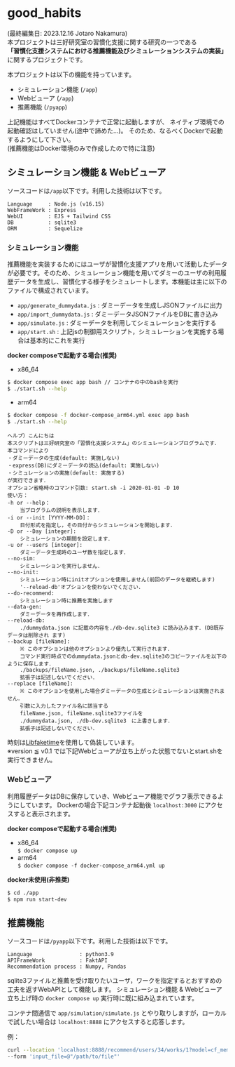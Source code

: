 # good_habits
(最終編集日: 2023.12.16 Jotaro Nakamura)  
本プロジェクトは三好研究室の習慣化支援に関する研究の一つである  
**「習慣化支援システムにおける推薦機能及びシミュレーションシステムの実装」**
に関するプロジェクトです。  

本プロジェクトは以下の機能を持っています。

- シミュレーション機能 (`/app`)
- Webビューア (`/app`)
- 推薦機能 (`/pyapp`)

上記機能はすべてDockerコンテナで正常に起動しますが、
ネイティブ環境での起動確認はしていません(途中で諦めた...)。
そのため、なるべくDockerで起動するようにして下さい。  
(推薦機能はDocker環境のみで作成したので特に注意)

##  シミュレーション機能 & Webビューア
ソースコードは`/app`以下です。利用した技術は以下です。

```
Language     : Node.js (v16.15)
WebFrameWork : Express
WebUI        : EJS + Tailwind CSS
DB           : sqlite3
ORM          : Sequelize
```

### シミュレーション機能

推薦機能を実装するためにはユーザが習慣化支援アプリを用いて活動したデータが必要です。そのため、シミュレーション機能を用いてダミーのユーザの利用履歴データを生成し、習慣化する様子をシミュレートします。本機能は主に以下のファイルで構成されています。

- `app/generate_dummydata.js` : ダミーデータを生成しJSONファイルに出力
- `app/import_dummydata.js` : ダミーデータJSONファイルをDBに書き込み
- `app/simulate.js` : ダミーデータを利用してシミュレーションを実行する
- `app/start.sh` : 上記jsの制御用スクリプト，シミュレーションを実施する場合は基本的にこれを実行

**docker composeで起動する場合(推奨)**
- x86_64  
```bash
$ docker compose exec app bash // コンテナの中のbashを実行
$ ./start.sh --help
```
- arm64  
```bash
$ docker compose -f docker-compose_arm64.yml exec app bash
$ ./start.sh --help
```

```
ヘルプ）こんにちは
本スクリプトは三好研究室の「習慣化支援システム」のシミュレーションプログラムです．
本コマンドにより
・ダミーデータの生成(default: 実施しない)
・express(DB)にダミーデータの読込(default: 実施しない)
・シミュレーションの実施(default: 実施する)
が実行できます．
オプション省略時のコマンド引数: start.sh -i 2020-01-01 -D 10
使い方：
-h or --help：
    当プログラムの説明を表示します．
-i or --init [YYYY-MM-DD]：
    日付形式を指定し，その日付からシミュレーションを開始します．
-D or --Day [integer]:
    シミュレーションの期間を設定します．
-u or --users [integer]:
    ダミーデータ生成時のユーザ数を指定します．
--no-sim:
    シミュレーションを実行しません．
--no-init:
    シミュレーション時にinitオプションを使用しません(前回のデータを継続します)
    '--reload-db'オプションを使わないでください．
--do-recommend:
    シミュレーション時に推薦を実施します
--data-gen:
    ダミーデータを再作成します．
--reload-db:
    ./dummydata.json に記載の内容を./db-dev.sqlite3 に読み込みます．(DB既存データは削除され ます)
--backup [fileName]:
    ※ このオプションは他のオプションより優先して実行されます．
    コマンド実行時点でのdummydata.jsonとdb-dev.sqlite3のコピーファイルを以下のように保存します．
    ./backups/fileName.json, ./backups/fileName.sqlite3
    拡張子は記述しないでください．
--replace [fileName]:
    ※ このオプションを使用した場合ダミーデータの生成とシミュレーションは実施されません．
    引数に入力したファイル名に該当する
    fileName.json, fileName.sqlite3ファイルを
    ./dummydata.json, ./db-dev.sqlite3　に上書きします．
    拡張子は記述しないでください．
```

時刻は[Libfaketime](https://github.com/wolfcw/libfaketime)を使用して偽装しています。  
※version ≦ v0.1 では下記Webビューアが立ち上がった状態でないとstart.shを実行できません。
### Webビューア

利用履歴データはDBに保存していき、Webビューア機能でグラフ表示できるようにしています。
Dockerの場合下記コンテナ起動後 `localhost:3000` にアクセスすると表示されます。

**docker composeで起動する場合(推奨)**
- x86_64  
`$ docker compose up`
- arm64  
`$ docker compose -f docker-compose_arm64.yml up`  

**docker未使用(非推奨)**
```bash
$ cd ./app
$ npm run start-dev
```
##  推薦機能
ソースコードは`/pyapp`以下です。利用した技術は以下です。

```
Language               : python3.9
APIFrameWork           : FaktAPI
Recommendation process : Numpy, Pandas
```

sqlite3ファイルと推薦を受け取りたいユーザ，ワークを指定するとおすすめの工夫を返すWebAPIとして機能します。
シミュレーション機能 & Webビューア立ち上げ時の `docker compose up` 実行時に既に組み込まれています。  

コンテナ間通信で `app/simulation/simulate.js` とやり取りしますが，ローカルで試したい場合は `localhost:8888` にアクセスすると応答します。

例：
```bash
curl --location 'localhost:8888/recommend/users/34/works/1?model=cf_mem_user' \
--form 'input_file=@"/path/to/file"'
```